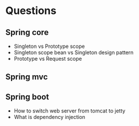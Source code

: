 # Questions

## Spring core
- Singleton vs Prototype scope
- Singleton scope bean vs Singleton design pattern
- Prototype vs Request scope

## Spring mvc

## Spring boot
- How to switch web server from tomcat to jetty
- What is dependency injection
